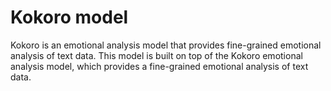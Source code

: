 # Kokoro model
Kokoro is an emotional analysis model that provides fine-grained emotional analysis of text data. This model is built on top of the Kokoro emotional analysis model, which provides a fine-grained emotional analysis of text data.